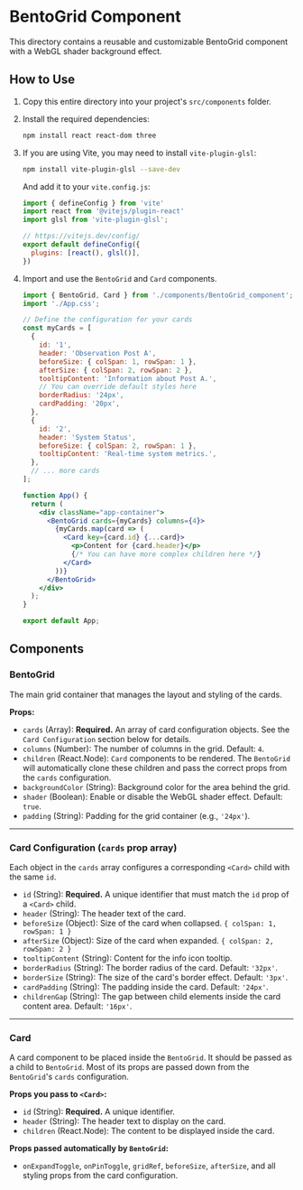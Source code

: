# BentoGrid Component

This directory contains a reusable and customizable BentoGrid component with a WebGL shader background effect.

## How to Use

1.  Copy this entire directory into your project's `src/components` folder.
2.  Install the required dependencies:
    ```bash
    npm install react react-dom three
    ```
3.  If you are using Vite, you may need to install `vite-plugin-glsl`:
    ```bash
    npm install vite-plugin-glsl --save-dev
    ```
    And add it to your `vite.config.js`:
    ```javascript
    import { defineConfig } from 'vite'
    import react from '@vitejs/plugin-react'
    import glsl from 'vite-plugin-glsl';

    // https://vitejs.dev/config/
    export default defineConfig({
      plugins: [react(), glsl()],
    })
    ```
4.  Import and use the `BentoGrid` and `Card` components.

    ```jsx
    import { BentoGrid, Card } from './components/BentoGrid_component';
    import './App.css';

    // Define the configuration for your cards
    const myCards = [
      {
        id: '1',
        header: 'Observation Post A',
        beforeSize: { colSpan: 1, rowSpan: 1 },
        afterSize: { colSpan: 2, rowSpan: 2 },
        tooltipContent: 'Information about Post A.',
        // You can override default styles here
        borderRadius: '24px',
        cardPadding: '20px',
      },
      {
        id: '2',
        header: 'System Status',
        beforeSize: { colSpan: 2, rowSpan: 1 },
        tooltipContent: 'Real-time system metrics.',
      },
      // ... more cards
    ];

    function App() {
      return (
        <div className="app-container">
          <BentoGrid cards={myCards} columns={4}>
            {myCards.map(card => (
              <Card key={card.id} {...card}>
                <p>Content for {card.header}</p>
                {/* You can have more complex children here */}
              </Card>
            ))}
          </BentoGrid>
        </div>
      );
    }

    export default App;
    ```

## Components

### BentoGrid

The main grid container that manages the layout and styling of the cards.

**Props:**

*   `cards` (Array): **Required.** An array of card configuration objects. See the `Card Configuration` section below for details.
*   `columns` (Number): The number of columns in the grid. Default: `4`.
*   `children` (React.Node): `Card` components to be rendered. The `BentoGrid` will automatically clone these children and pass the correct props from the `cards` configuration.
*   `backgroundColor` (String): Background color for the area behind the grid.
*   `shader` (Boolean): Enable or disable the WebGL shader effect. Default: `true`.
*   `padding` (String): Padding for the grid container (e.g., `'24px'`).

---

### Card Configuration (`cards` prop array)

Each object in the `cards` array configures a corresponding `<Card>` child with the same `id`.

*   `id` (String): **Required.** A unique identifier that must match the `id` prop of a `<Card>` child.
*   `header` (String): The header text of the card.
*   `beforeSize` (Object): Size of the card when collapsed. `{ colSpan: 1, rowSpan: 1 }`
*   `afterSize` (Object): Size of the card when expanded. `{ colSpan: 2, rowSpan: 2 }`
*   `tooltipContent` (String): Content for the info icon tooltip.
*   `borderRadius` (String): The border radius of the card. Default: `'32px'`.
*   `borderSize` (String): The size of the card's border effect. Default: `'3px'`.
*   `cardPadding` (String): The padding inside the card. Default: `'24px'`.
*   `childrenGap` (String): The gap between child elements inside the card content area. Default: `'16px'`.

---

### Card

A card component to be placed inside the `BentoGrid`. It should be passed as a child to `BentoGrid`. Most of its props are passed down from the `BentoGrid`'s `cards` configuration.

**Props you pass to `<Card>`:**

*   `id` (String): **Required.** A unique identifier.
*   `header` (String): The header text to display on the card.
*   `children` (React.Node): The content to be displayed inside the card.

**Props passed automatically by `BentoGrid`:**

*   `onExpandToggle`, `onPinToggle`, `gridRef`, `beforeSize`, `afterSize`, and all styling props from the card configuration. 